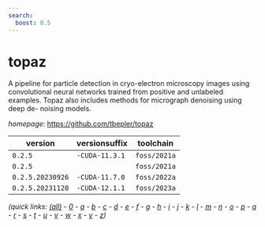 ```yaml
---
search:
  boost: 0.5
---
```

# topaz

A pipeline for particle detection in cryo-electron microscopy  images using convolutional neural networks trained from positive and unlabeled  examples. Topaz also includes methods for micrograph denoising using deep de-  noising models.

*homepage*: <https://github.com/tbepler/topaz>

version | versionsuffix | toolchain
--------|---------------|----------
``0.2.5`` | ``-CUDA-11.3.1`` | ``foss/2021a``
``0.2.5`` |  | ``foss/2021a``
``0.2.5.20230926`` | ``-CUDA-11.7.0`` | ``foss/2022a``
``0.2.5.20231120`` | ``-CUDA-12.1.1`` | ``foss/2023a``


*(quick links: [(all)](../index.md) - [0](../0/index.md) - [a](../a/index.md) - [b](../b/index.md) - [c](../c/index.md) - [d](../d/index.md) - [e](../e/index.md) - [f](../f/index.md) - [g](../g/index.md) - [h](../h/index.md) - [i](../i/index.md) - [j](../j/index.md) - [k](../k/index.md) - [l](../l/index.md) - [m](../m/index.md) - [n](../n/index.md) - [o](../o/index.md) - [p](../p/index.md) - [q](../q/index.md) - [r](../r/index.md) - [s](../s/index.md) - [t](../t/index.md) - [u](../u/index.md) - [v](../v/index.md) - [w](../w/index.md) - [x](../x/index.md) - [y](../y/index.md) - [z](../z/index.md))*

